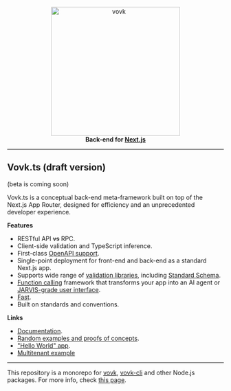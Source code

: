 <p align="center">
  <a href="https://vovk.dev">
    <picture>
      <source width="300" media="(prefers-color-scheme: dark)" srcset="https://vovk.dev/vovk-logo-white.svg">
      <source width="300" media="(prefers-color-scheme: light)" srcset="https://vovk.dev/vovk-logo.svg">
      <img width="300" alt="vovk" src="https://vovk.dev/vovk-logo.svg">
    </picture>
  </a>
  <br>
  <strong>Back-end for <a href="https://nextjs.org/">Next.js</a></strong>
</p>

---

## Vovk.ts (draft version)

(beta is coming soon)

Vovk.ts is a conceptual back-end meta-framework built on top of the Next.js App Router, designed for efficiency and an unprecedented developer experience.

**Features**

- RESTful API <s>vs</s> RPC.
- Client-side validation and TypeScript inference.
- First-class [OpenAPI support](https://vovk.dev/openapi).
- Single-point deployment for front-end and back-end as a standard Next.js app.
- Supports wide range of [validation libraries]((https://vovk.dev/validation/standard)), including [Standard Schema](https://vovk.dev/validation/standard).
- [Function calling](https://vovk.dev/function-calling) framework that transforms your app into an AI agent or [JARVIS-grade user interface](https://vovk.dev/realtime-ui).
- [Fast](https://vovk.dev/performance).
- Built on standards and conventions.

**Links**

- [Documentation](https://vovk.dev).
- [Random examples and proofs of concepts](https://github.com/finom/vovk-examples).
- ["Hello World" app](https://github.com/finom/vovk-hello-world).
- [Multitenant example](https://github.com/finom/vovk-multitenant-example)

---

This repository is a monorepo for [vovk](https://npmjs.com/package/vovk), [vovk-cli](https://npmjs.com/package/vovk-cli) and other Node.js packages. For more info, check [this page](https://vovk.dev/packages).


